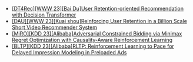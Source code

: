 - [[DT4Rec][WWW 23][Bai Du]User Retention-oriented Recommendation with Decision Transformer](https://arxiv.org/pdf/2303.06347.pdf)
- [[DAU][WWW 23][Kuai shou]Reinforcing User Retention in a Billion Scale Short Video Recommender System](https://arxiv.org/abs/2302.01724)
- [[MiRO][KDD 23][Alibaba]Adversarial Constrained Bidding via Minimax Regret Optimization with Causality-Aware Reinforcement Learning](https://arxiv.org/abs/2306.07106)
- [[BLTP][KDD 23][Alibaba]RLTP: Reinforcement Learning to Pace for Delayed Impression Modeling in Preloaded Ads](https://arxiv.org/abs/2302.02592)
